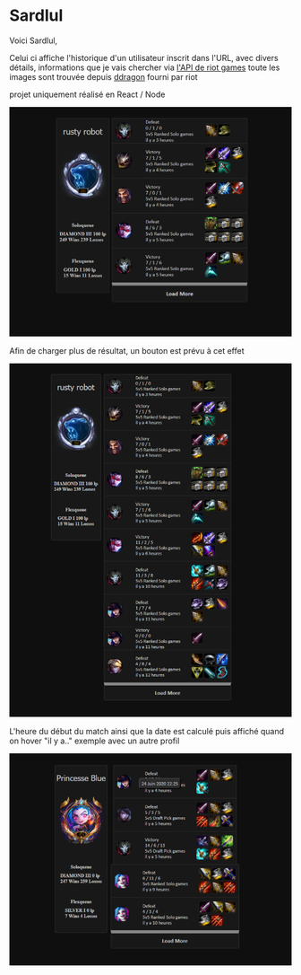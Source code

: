 # Sardlul
Voici Sardlul,

Celui ci affiche l'historique d'un utilisateur inscrit dans l'URL, avec divers détails,
informations que je vais chercher via [l'API de riot games](https://developer.riotgames.com/)
toute les images sont trouvée depuis [ddragon](https://riot-api-libraries.readthedocs.io/en/latest/ddragon.html) fourni par riot

projet uniquement réalisé en React / Node


![Screenshot](./screens/fullscreen.png)

Afin de charger plus de résultat, un bouton est prévu à cet effet

![Screenshot](./screens/fullscreenloaded.png)

L'heure du début du match ainsi que la date est calculé puis affiché quand on hover "il y a.."
exemple avec un autre profil

![Screenshot](./screens/fullscreenhover.png)